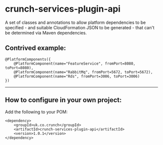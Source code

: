 # crunch-services-plugin-api

A set of classes and annotations to allow platform dependencies to be specified - and suitable CloudFormation JSON to be generated - that can't be determined via Maven dependencies.

## Contrived example:

    @PlatformComponents({
        @PlatformComponent(name="FeatureService", fromPort=8080, toPort=8080),
        @PlatformComponent(name="RabbitMq", fromPort=5672, toPort=5672),
        @PlatformComponent(name="Rds", fromPort=3006, toPort=3006)
    })

----

## How to configure in your own project:

Add the following to your POM:

    <dependency>
        <groupId>uk.co.crunch</groupId>
        <artifactId>crunch-services-plugin-api</artifactId>
        <version>1.0.1</version>
    </dependency>
